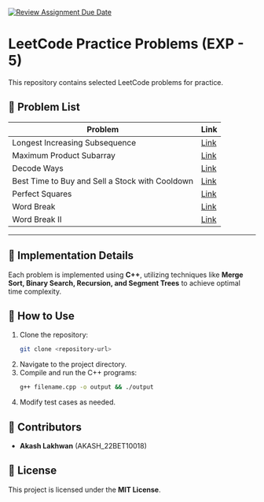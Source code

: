 [![Review Assignment Due Date](https://classroom.github.com/assets/deadline-readme-button-22041afd0340ce965d47ae6ef1cefeee28c7c493a6346c4f15d667ab976d596c.svg)](https://classroom.github.com/a/hYLhhHLf)

# LeetCode Practice Problems (EXP - 5)

This repository contains selected LeetCode problems for practice.

## 📌 Problem List

| Problem | Link |
|---------|------|
| Longest Increasing Subsequence | [Link](https://leetcode.com/problems/longest-increasing-subsequence/) |
| Maximum Product Subarray | [Link](https://leetcode.com/problems/maximum-product-subarray/) |
| Decode Ways | [Link](https://leetcode.com/problems/decode-ways/) |
| Best Time to Buy and Sell a Stock with Cooldown | [Link](https://leetcode.com/problems/best-time-to-buy-and-sell-a-stock-with-cooldown/) |
| Perfect Squares | [Link](https://leetcode.com/problems/perfect-squares/) |
| Word Break | [Link](https://leetcode.com/problems/word-break/) |
| Word Break II | [Link](https://leetcode.com/problems/word-break-2/) |

---

## 🚀 Implementation Details

Each problem is implemented using **C++**, utilizing techniques like **Merge Sort, Binary Search, Recursion, and Segment Trees** to achieve optimal time complexity.

## 🔧 How to Use

1. Clone the repository:
   ```sh
   git clone <repository-url>
   ```
2. Navigate to the project directory.
3. Compile and run the C++ programs:
   ```sh
   g++ filename.cpp -o output && ./output
   ```
4. Modify test cases as needed.

## 👥 Contributors

- **Akash Lakhwan** (AKASH_22BET10018)

## 📜 License

This project is licensed under the **MIT License**.
